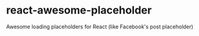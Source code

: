 # react-awesome-placeholder
Awesome loading placeholders for React (like Facebook's post placeholder)
